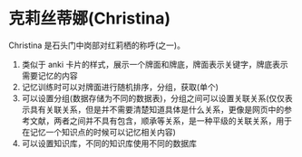# 克莉丝蒂娜(Christina)

Christina 是石头门中岗部对红莉栖的称呼(之一)。

1. 类似于 anki 卡片的样式，展示一个牌面和牌底，牌面表示关键字，牌底表示需要记忆的内容
2. 记忆训练时可以对牌面进行随机排序，分组，获取(单个)
3. 可以设置分组(数据存储为不同的数据表)，分组之间可以设置关联关系(仅仅表示具有关联关系，但是并不需要清楚知道具体是什么关系，更像是网页中的参考文献，两者之间并不具有包含，顺承等关系，是一种平级的关联关系，用于在记忆一个知识点的时候可以记忆相关内容)
4. 可以设置知识库，不同的知识库使用不同的数据库
